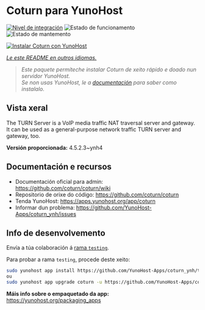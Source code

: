 <!--
NOTA: Este README foi creado automáticamente por <https://github.com/YunoHost/apps/tree/master/tools/readme_generator>
NON debe editarse manualmente.
-->

# Coturn para YunoHost

[![Nivel de integración](https://dash.yunohost.org/integration/coturn.svg)](https://ci-apps.yunohost.org/ci/apps/coturn/) ![Estado de funcionamento](https://ci-apps.yunohost.org/ci/badges/coturn.status.svg) ![Estado de mantemento](https://ci-apps.yunohost.org/ci/badges/coturn.maintain.svg)

[![Instalar Coturn con YunoHost](https://install-app.yunohost.org/install-with-yunohost.svg)](https://install-app.yunohost.org/?app=coturn)

*[Le este README en outros idiomas.](./ALL_README.md)*

> *Este paquete permíteche instalar Coturn de xeito rápido e doado nun servidor YunoHost.*  
> *Se non usas YunoHost, le a [documentación](https://yunohost.org/install) para saber como instalalo.*

## Vista xeral

The TURN Server is a VoIP media traffic NAT traversal server and gateway. It can be used as a general-purpose network traffic TURN server and gateway, too.

**Versión proporcionada:** 4.5.2.3~ynh4
## Documentación e recursos

- Documentación oficial para admin: <https://github.com/coturn/coturn/wiki>
- Repositorio de orixe do código: <https://github.com/coturn/coturn>
- Tenda YunoHost: <https://apps.yunohost.org/app/coturn>
- Informar dun problema: <https://github.com/YunoHost-Apps/coturn_ynh/issues>

## Info de desenvolvemento

Envía a túa colaboración á [rama `testing`](https://github.com/YunoHost-Apps/coturn_ynh/tree/testing).

Para probar a rama `testing`, procede deste xeito:

```bash
sudo yunohost app install https://github.com/YunoHost-Apps/coturn_ynh/tree/testing --debug
ou
sudo yunohost app upgrade coturn -u https://github.com/YunoHost-Apps/coturn_ynh/tree/testing --debug
```

**Máis info sobre o empaquetado da app:** <https://yunohost.org/packaging_apps>
